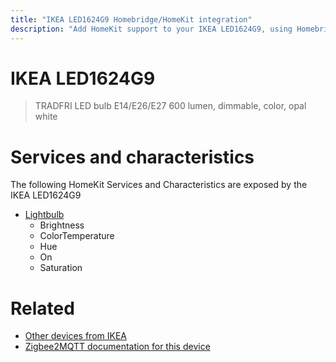 ```yaml
---
title: "IKEA LED1624G9 Homebridge/HomeKit integration"
description: "Add HomeKit support to your IKEA LED1624G9, using Homebridge, Zigbee2MQTT and homebridge-z2m."
---
```

<!---
This file has been GENERATED using src/docgen/docgen.ts
DO NOT EDIT THIS FILE MANUALLY!
-->
# IKEA LED1624G9
> TRADFRI LED bulb E14/E26/E27 600 lumen, dimmable, color, opal white


# Services and characteristics
The following HomeKit Services and Characteristics are exposed by
the IKEA LED1624G9

* [Lightbulb](../../light.md)
  * Brightness
  * ColorTemperature
  * Hue
  * On
  * Saturation


# Related
* [Other devices from IKEA](../index.md#ikea)
* [Zigbee2MQTT documentation for this device](https://www.zigbee2mqtt.io/devices/LED1624G9.html)